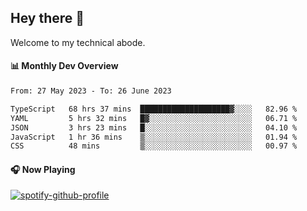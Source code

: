 ## Hey there 👋

Welcome to my technical abode.

#### 📊 Monthly Dev Overview
<!--START_SECTION:waka-->

```txt
From: 27 May 2023 - To: 26 June 2023

TypeScript   68 hrs 37 mins  ████████████████████▓░░░░   82.96 %
YAML         5 hrs 32 mins   █▓░░░░░░░░░░░░░░░░░░░░░░░   06.71 %
JSON         3 hrs 23 mins   █░░░░░░░░░░░░░░░░░░░░░░░░   04.10 %
JavaScript   1 hr 36 mins    ▒░░░░░░░░░░░░░░░░░░░░░░░░   01.94 %
CSS          48 mins         ▒░░░░░░░░░░░░░░░░░░░░░░░░   00.97 %
```

<!--END_SECTION:waka-->

#### 🎧 Now Playing

[![spotify-github-profile](https://spotify-github-profile.vercel.app/api/view?uid=james2mid&cover_image=true&theme=natemoo-re)](https://open.spotify.com/user/james2mid?si=2b3baf2b09cb499e)
